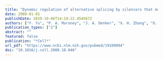 ```yaml
---
title: "Dynamic regulation of alternative splicing by silencers that modulate 5' splice site competition"
date: 2008-01-01
publishDate: 2019-10-06T14:19:22.454567Z
authors: ["Y. Yu", "P. A. Maroney", "J. A. Denker", "X. H. Zhang", "O. Dybkov", "R. Luhrmann", "E. Jankowsky", "L. A. Chasin", "T. W. Nilsen"]
publication_types: ["2"]
abstract: ""
featured: false
publication: "*Cell*"
url_pdf: "https://www.ncbi.nlm.nih.gov/pubmed/19109894"
doi: "10.1016/j.cell.2008.10.046"
---
```


